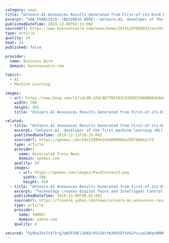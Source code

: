 ```yaml
---
category: news
title: "Unlearn.AI Announces Results Generated from First-of-its-Kind Machine Learning Platform to Accelerate Alzheimer’s Drug Development"
excerpt: "SAN FRANCISCO--(BUSINESS WIRE)--Unlearn.AI, developer of the first machine-learning (ML) platform that creates Digital Twins to populate Intelligent Control Arms in clinical studies, today presented results generated from the company’s latest Alzheimer’s disease model at the Clinical Trials on Alzheimer’s Disease (CTAD) meeting in San Diego."
publishedDateTime: 2019-12-08T02:12:00Z
sourceUrl: https://www.businesswire.com/news/home/20191207005014/en/Unlearn.AI-Announces-Results-Generated-First-of-its-Kind-Machine-Learning
type: article
quality: 24
heat: 24
published: false

provider:
  name: Business Wire
  domain: businesswire.com

topics:
  - AI
  - Machine Learning

images:
  - url: https://www.bing.com/th?id=ON.1FAC8877B4761C92DE855888D8641A6A
    width: 700
    height: 365
    title: "Unlearn.AI Announces Results Generated from First-of-its-Kind Machine Learning Platform to Accelerate Alzheimer’s Drug Development"

related:
  - title: "Unlearn.AI Announces Results Generated from First-of-its-Kind Machine Learning Platform to Accelerate Alzheimer’s Drug Development"
    excerpt: "Unlearn.AI, developer of the first machine-learning (ML) platform that creates Digital Twins to populate Intelligent Control Arms in clinical studies, today presented results generated from the company’s latest Alzheimer’s disease model at the Clinical ..."
    publishedDateTime: 2019-12-13T18:25:00Z
    sourceUrl: https://apnews.com/5dc52889e1d44880904a35878b8e2cf3
    type: article
    provider:
      name: Associated Press News
      domain: apnews.com
    quality: 24
    images:
      - url: https://apnews.com/images/PaidContent3.png
        width: 700
        height: 450
  - title: "Unlearn.AI Announces Results Generated from First-of-its-Kind Machine Learning Platform to Accelerate Alzheimer’s Drug Development"
    excerpt: "Technology creates Digital Twins and Intelligent Control Arms to reduce clinical trial timelines and improve confidence in trial results Unlearn.AI, developer of the first machine-learning (ML) platform that creates Digital Twins to populate Intelligent Control Arms in clinical studies, today presented results generated from the company’s ..."
    publishedDateTime: 2019-12-09T00:01:00Z
    sourceUrl: https://finance.yahoo.com/news/unlearn-ai-announces-results-generated-020000636.html
    type: article
    provider:
      name: YAHOO!
      domain: yahoo.com
    quality: 4

secured: "Dj9Ua33xIt4lhrgJqN3FVQFi10A5c95iGXtfm3h0SEYYe6LPcizw2dKqn0NWVOb6FuWiuCPYxEg/UZVlAL6P8FYKzhevtdMulk+KZjANxYZaQuaQGOJJt4OHG3c8iZe9DqL+tfap36yvokgQ8gQZpLMnQtleslTAjl/hzhb2nFGxSSoxCiTOGSFdN63+peOHXcOLGqJwfdwisilCnMAeNTsHeaTtGznWQT+L0hylFNvRyb/+ystihJKXGvzsOl9FL70Bz8b51rVLer6NR8Rscg==;2/AKDiGwSogeCVBVTdN8Uw=="
---
```


